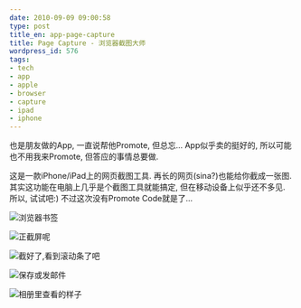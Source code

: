 ```yaml
---
date: 2010-09-09 09:00:58
type: post
title_en: app-page-capture
title: Page Capture - 浏览器截图大师
wordpress_id: 576
tags:
- tech
- app
- apple
- browser
- capture
- ipad
- iphone
---
```


也是朋友做的App, 一直说帮他Promote, 但总忘... App似乎卖的挺好的, 所以可能也不用我来Promote, 但答应的事情总要做.

这是一款iPhone/iPad上的网页截图工具. 再长的网页(sina?)也能给你截成一张图. 其实这功能在电脑上几乎是个截图工具就能搞定, 但在移动设备上似乎还不多见. 所以, 试试吧:) 不过这次没有Promote Code就是了...

![浏览器书签](http://a1.phobos.apple.com/us/r1000/056/Purple/c2/60/0d/mzl.vsnegghb.320x480-75.jpg) 

![正截屏呢](http://a1.phobos.apple.com/us/r1000/038/Purple/cb/60/e8/mzl.vsabzyah.320x480-75.jpg)

![截好了,看到滚动条了吧](http://a1.phobos.apple.com/us/r1000/019/Purple/49/fe/8b/mzl.dxxkvchb.320x480-75.jpg)

![保存或发邮件](http://a1.phobos.apple.com/us/r1000/056/Purple/fa/99/c0/mzl.rofydyml.320x480-75.jpg)

![相册里查看的样子](http://a1.phobos.apple.com/us/r1000/006/Purple/c0/21/8d/mzl.ecmbthze.320x480-75.jpg)

 

 

 
